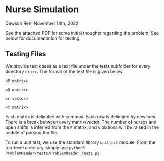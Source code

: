 # Nurse Simulation

Dawson Ren, November 14th, 2022

See the attached PDF for some initial thoughts regarding the problem. See below for documentation for testing.

## Testing Files

We provide test cases as a text file under the tests subfolder for every directory in `src`. The format of the text file is given below.
```
<P matrix>

<Q matrix>

<r vector>

<Y matrix>
```
Each matrix is delimited with commas. Each row is delimited by newlines. There is a break between every matrix/vector. The number of nurses and open shifts is inferred from the `P` matrix, and violations will be raised in the middle of parsing the file.

To run a unit test, we use the standard library `unittest` module. From the top-level directory, simply use `python3 ProblemReader/tests/ProblemReader_Tests.py`.
